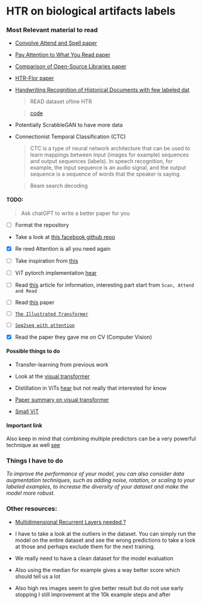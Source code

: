 # HTR on biological artifacts labels

### Most Relevant material to read

<!-- ### [`MUST READ by the teacher`](https://direct.mit.edu/dint/article/4/2/320/109837/The-Specimen-Data-Refinery-A-Canonical-Workflow) -->

- [Convolve Attend and Spell paper](https://priba.github.io/assets/publi/conf/2018_GCPR_LKang.pdf)

- [Pay Attention to What You Read paper](https://arxiv.org/abs/2005.13044)

- [Comparison of Open-Source Libraries paper](https://teklia.com/publications/DAS2022_HUMU.pdf)

- [HTR-Flor paper](https://ieeexplore.ieee.org/document/9266005)

- [Handwriting Recognition of Historical Documents with few labeled dat](https://arxiv.org/pdf/1811.07768v1.pdf)
    > READ dataset ofline HTR

    > [code](https://github.com/0x454447415244/HandwritingRecognitionSystem)

- Potentially ScrabbleGAN to have more data

- Connectionist Temporal Classification (CTC)
    > CTC is a type of neural network architecture that can be used to learn mappings between input (images for example) sequences and output sequences (labels). In speech recognition, for example, the input sequence is an audio signal, and the output sequence is a sequence of words that the speaker is saying.

    > Beam search decoding

#### TODO:
> Ask chatGPT to write a better paper for you

- [ ] Format the repository
- Take a look at [this facebook github repo](https://github.com/facebookresearch/SparseConvNet)
- [X] Re reed Attention is all you need again
- [ ] Take inspiration from [this](https://github.com/AlbertoPresta/Thesis)
- [ ] ViT pytorch implementation [hear](https://github.com/lucidrains/vit-pytorch)
- [ ] Read [this](https://nanonets.com/blog/handwritten-character-recognition/) article for information, interesting part start from `Scan, Attend and Read`
- [ ] Read [this](https://paperswithcode.com/task/handwriting-recognition) paper
- [ ] [`The Illustrated Transformer`](https://jalammar.github.io/illustrated-transformer/)

- [ ] [`Seq2seq with attention`](https://jalammar.github.io/visualizing-neural-machine-translation-mechanics-of-seq2seq-models-with-attention/)

- [X] Read the paper they gave me on CV (Computer Vision)

#### Possible things to do

- Transfer-learning from previous work
- Look at the [visual transformer](https://www.youtube.com/watch?v=TrdevFK_am4)
- Distillation in ViTs [hear](https://arxiv.org/abs/2012.12877) but not really that interested for know
- [Paper summary on visual transformer](https://arxiv.org/abs/2012.12556)

- [Small ViT](https://arxiv.org/abs/2106.10270)

#### Important link

Also keep in mind that combining multiple predictors can be a very powerful technique as well [see](https://dl.gi.de/handle/20.500.12116/16993)

### Things I have to do

_To improve the performance of your model, you can also consider data augmentation techniques, such as adding noise, rotation, or scaling to your labeled examples, to increase the diversity of your dataset and make the model more robust._

### Other resources:

- [Multidimensional Recurrent Layers needed ?](https://ieeexplore.ieee.org/document/8269951)

- I have to take a look at the outliers in the dataset. You can simply run the model on the entire dataset and see the wrong predictions to take a look at those and perhaps exclude them for the next training.

- We really need to have a clean dataset for the model evaluation

- Also using the median for example gives a way better score which should tell us a lot

- Also high res images seem to give better result but do not use early stopping I still improvement at the 10k example steps and after
